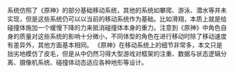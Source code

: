 系统仿照了《原神》的部分基础移动系统，其他的系统如攀爬、游泳、潜水等并未实现，但是这些系统仍可以以当前的移动系统作为基础。比如滑翔，本质上就是给碰撞体施加一个缓慢下降的力来抵消碰撞体本身的重力。注意到《原神》中角色自身的质量对这些系统的影响十分微小，不同体型的角色在进行移动时除了移动速度有差异外，其他方面基本相同。
《原神》在移动系统上的细节非常多，本文只是拙劣地模仿了皮毛，但是从中仍然习得大型游戏对框架的注重、数据与状态逻辑分离、摄像机系统、碰撞体动态适应各种地形等设计。
